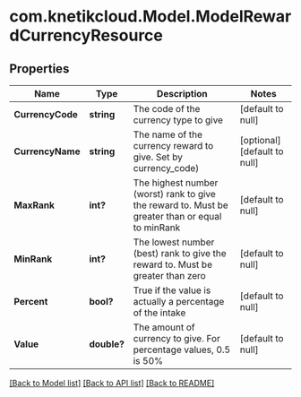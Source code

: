 # com.knetikcloud.Model.ModelRewardCurrencyResource
## Properties

Name | Type | Description | Notes
------------ | ------------- | ------------- | -------------
**CurrencyCode** | **string** | The code of the currency type to give | [default to null]
**CurrencyName** | **string** | The name of the currency reward to give.  Set by currency_code) | [optional] [default to null]
**MaxRank** | **int?** | The highest number (worst) rank to give the reward to. Must be greater than or equal to minRank | [default to null]
**MinRank** | **int?** | The lowest number (best) rank to give the reward to. Must be greater than zero | [default to null]
**Percent** | **bool?** | True if the value is actually a percentage of the intake | [default to null]
**Value** | **double?** | The amount of currency to give. For percentage values, 0.5 is 50% | [default to null]

[[Back to Model list]](../README.md#documentation-for-models) [[Back to API list]](../README.md#documentation-for-api-endpoints) [[Back to README]](../README.md)

